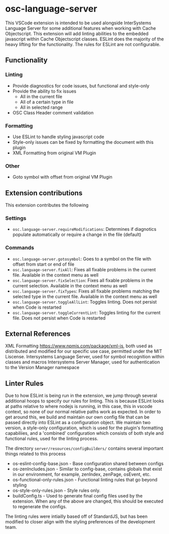 # osc-language-server

This VSCode extension is intended to be used alongside InterSystems Language Server for some additional features when working with Cache Objectscript.  This extension will add linting abilities to the embedded javascript within Cache Objectscript classes.  ESLint does the majority of the heavy lifting for the functionality. The rules for ESLint are not configurable.

## Functionality
### Linting
* Provide diagnostics for code issues, but functional and style-only
* Provide the ability to fix issues
	* All in the current file
	* All of a certain type in file
	* All in selected range
* OSC Class Header comment validation

### Formatting
* Use ESLint to handle styling javascript code
* Style-only issues can be fixed by formatting the document with this plugin
* XML Formatting from original VM Plugin

### Other
* Goto symbol with offset from original VM Plugin


## Extension contributions
This extension contributes the following

### Settings
* `osc.language-server.requireModifications`: Determines if diagnotics populate automatically or require a change in the file (default)


### Commands
* `osc.language-server.gotosymbol`: Goes to a symbol on the file with offset from start or end of file
* `osc.language-server.fixAll`: Fixes all fixable problems in the current file.  Available in the context menu as well
* `osc.language-server.fixSelection`: Fixes all fixable problems in the current selection.  Available in the context menu as well
* `osc.language-server.fixTypes`: Fixes all fixable problems matching the selected type in the current file.  Available in the context menu as well
* `osc.language-server.toggleAllLint`: Toggles linting. Does not persist when Code is restarted
* `osc.language-server.toggleCurrentLint`: Toggles linting for the current file.  Does not persist when Code is restarted


## External References
XML Formatting https://www.npmjs.com/package/xml-js, both used as distributed and modified for our specific use case, permitted under the MIT Liscense.
Intersystems Language Server, used for symbol recognition within classes and macros
Intersystems Server Manager, used for authentication to the Version Manager namespace

## Linter Rules
Due to how ESLint is being run in the extension, we jump through several additional hoops to specify our rules for linting.  This is because ESLint looks at paths relative to where nodejs is running, in this case, this in vscode context, so none of our normal relative paths work as expected. In order to get around this, we build and maintain our own config file that can be passed directly into ESLint as a configuration object.  We maintain two version, a style-only configuration, which is used for the plugin's formatting capabiliies, and a 'combined' configuration which consists of both style and functional rules, used for the linting process.


The directory `server/resources/configBuilders/` contains several important things related to this process
* os-eslint-config-base.json - Base configuration shared between configs
* os-zenIncludes.json - Similar to config-base, contains globals that exist in our environment, for example, zenIndex, zenPage, osEvent, etc.
* os-functional-only-rules.json - Functional linting rules that go beyond styling
* os-style-only-rules.json - Style rules only.
* buildConfig.ts -  Used to generate final config files used by the extension.  When any of the above are changed, this should be executed to regenerate the configs.


The linting rules were intiailly based off of StandardJS, but has been modified to closer align with the styling preferences of the development team.
